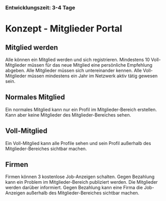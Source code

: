 ### Entwicklungszeit: 3-4 Tage 

# Konzept - Mitglieder Portal

## Mitglied werden

Alle können ein Mitglied werden und sich registrieren. Mindestens 10 Voll-Mitglieder müssen
für das neue Mitglied eine persönliche Empfehlung abgeben.
Alle Mitglieder müssen sich untereinander kennen. Alle Voll-Mitglieder müssen mindestens ein Jahr im Netzwerk aktiv tätig gewesen sein.

## Normales Mitglied

Ein normales Mitglied kann nur ein Profil im Mitglieder-Bereich erstellen. Kann aber keine Mitglieder des
Mitglieder-Bereiches sehen.

## Voll-Mitglied

Ein Voll-Mitglied kann alle Profile sehen und sein Profil außerhalb des Mitglieder-Bereiches sichtbar machen.

## Firmen

Firmen können 3 kostenlose Job-Anzeigen schalten. Gegen Bezahlung kann ein Problem im Mitglieder-Bereich
publiziert werden. Die Mitglieder werden darüber informiert.
Gegen Bezahlung kann eine Firma die Job-Anzeigen außerhalb des Mitglieder-Bereiches sichtbar machen.


